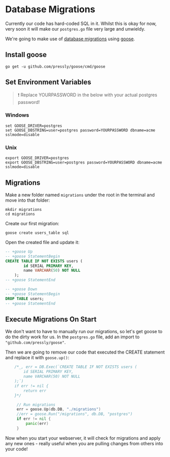 # Database Migrations

Currently our code has hard-coded SQL in it. Whilst this is okay for now, very soon it will make our `postgres.go` file very large and unwieldy.

We're going to make use of [database migrations](https://github.com/bjssacademy/go-database-migrations) using [goose](https://github.com/pressly/goose).

## Install goose

`go get -u github.com/pressly/goose/cmd/goose`

## Set Environment Variables

> :exclamation: Replace YOURPASSWORD in the below with your actual postgres password!

### Windows

```
set GOOSE_DRIVER=postgres
set GOOSE_DBSTRING=user=postgres password=YOURPASSWORD dbname=acme sslmode=disable
```

### Unix

```
export GOOSE_DRIVER=postgres
export GOOSE_DBSTRING=user=postgres password=YOURPASSWORD dbname=acme sslmode=disable
```

## Migrations

Make a new folder named `migrations` under the root in the terminal and move into that folder:

```
mkdir migrations
cd migrations
```

Create our first migration:

```
goose create users_table sql 
```

Open the created file and update it:

```sql
-- +goose Up
-- +goose StatementBegin
CREATE TABLE IF NOT EXISTS users (
        id SERIAL PRIMARY KEY,
        name VARCHAR(50) NOT NULL
    );
-- +goose StatementEnd

-- +goose Down
-- +goose StatementBegin
DROP TABLE users;
-- +goose StatementEnd
```

## Execute Migrations On Start

We don't want to have to manually run our migrations, so let's get goose to do the dirty work for us. In the `postgres.go` file, add an import to `"github.com/pressly/goose"`.

Then we are going to remove our code that executed the CREATE statement and replace it with `goose.up()`:

```go
    /*_, err = DB.Exec(`CREATE TABLE IF NOT EXISTS users (
        id SERIAL PRIMARY KEY,
        name VARCHAR(50) NOT NULL
    );`)
    if err != nil {
        return err
    }*/

     // Run migrations
     err = goose.Up(db.DB, "./migrations")
     //err = goose.Run("/migrations", db.DB, "postgres")
     if err != nil {
         panic(err)
     }
```

Now when you start your webserver, it will check for migrations and apply any new ones - really useful when you are pulling changes from others into your code!